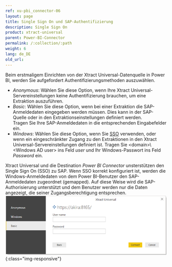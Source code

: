 ```yaml
---
ref: xu-pbi_connector-06
layout: page
title: Single Sign On und SAP-Authentifizierung
description: Single Sign On
product: xtract-universal
parent: Power-BI-Connector
permalink: /:collection/:path
weight: 6
lang: de_DE
old_url:
---
```


Beim erstmaligem Einrichten von der Xtract Universal-Datenquelle in Power BI, werden Sie aufgefordert Authentifizierungsmethoden auszuwählen.

* *Anonymous*: Wählen Sie diese Option, wenn Ihre Xtract Universal-Servereinstellungen keine Authentifizierung brauchen, um eine Extraktion auszuführen.
* *Basic*:  Wählen Sie diese Option, wenn bei einer Extraktion die SAP-Anmeldedaten eingegeben werden müssen. Dies kann in der SAP-Quelle oder in den Extraktionseinstellungen definiert werden. <br>
Tragen Sie Ihre SAP-Anmeldedaten in die entsprechenden Eingabefelder ein.
* *Windows*: Wählen Sie diese Option, wenn Sie [SSO](https://help.theobald-software.com/de/xtract-universal/fortgeschrittene-techniken/sap-single-sign-on) verwenden, oder wenn ein eingeschränkter Zugang zu den Extraktionen in den Xtract Universal-Servereinstellungen definiert ist. 
Tragen Sie \<domain>\\\<Windows AD user> ins Feld *user* und Ihr Windows-Passwort ins Feld *Password* ein.

Xtract Universal und die Destination *Power BI Connector* unsterstützen den Single Sign On (SSO) zu SAP. Wenn SSO korrekt konfiguriert ist, werden die Windows-Anmeldedaten von dem Power BI-Benutzer den SAP-Anmeldedaten zugeordnet (gemapped). Auf diese Weise wird die SAP-Authorisierung unterstützt und dem Benutzer werden nur die Daten angezeigt, die seiner Zugangsberechtigung entsprechen.
![XU_PBI_EN_SSO](/img/content/XU_PBI_EN_SSO.png){:class="img-responsive"}
